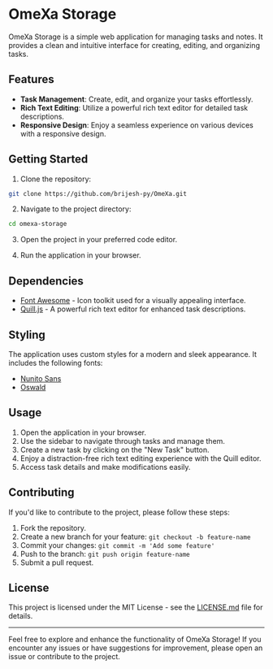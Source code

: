 # OmeXa Storage

OmeXa Storage is a simple web application for managing tasks and notes. It provides a clean and intuitive interface for creating, editing, and organizing tasks.

## Features

- **Task Management**: Create, edit, and organize your tasks effortlessly.
- **Rich Text Editing**: Utilize a powerful rich text editor for detailed task descriptions.
- **Responsive Design**: Enjoy a seamless experience on various devices with a responsive design.

## Getting Started

1. Clone the repository:

```bash
git clone https://github.com/brijesh-py/OmeXa.git
```

2. Navigate to the project directory:

```bash
cd omexa-storage
```

3. Open the project in your preferred code editor.

4. Run the application in your browser.

## Dependencies

- [Font Awesome](https://kit.fontawesome.com/c1766f874e.js) - Icon toolkit used for a visually appealing interface.
- [Quill.js](//cdn.quilljs.com/1.3.6/quill.js) - A powerful rich text editor for enhanced task descriptions.

## Styling

The application uses custom styles for a modern and sleek appearance. It includes the following fonts:

- [Nunito Sans](https://fonts.googleapis.com/css2?family=Nunito+Sans:opsz,wght@6..12,300&family=Oswald&display=swap)
- [Oswald](https://fonts.googleapis.com/css2?family=Nunito+Sans:opsz,wght@6..12,300&family=Oswald&display=swap)

## Usage

1. Open the application in your browser.
2. Use the sidebar to navigate through tasks and manage them.
3. Create a new task by clicking on the "New Task" button.
4. Enjoy a distraction-free rich text editing experience with the Quill editor.
5. Access task details and make modifications easily.

## Contributing

If you'd like to contribute to the project, please follow these steps:

1. Fork the repository.
2. Create a new branch for your feature: `git checkout -b feature-name`
3. Commit your changes: `git commit -m 'Add some feature'`
4. Push to the branch: `git push origin feature-name`
5. Submit a pull request.

## License

This project is licensed under the MIT License - see the [LICENSE.md](LICENSE.md) file for details.

---

Feel free to explore and enhance the functionality of OmeXa Storage! If you encounter any issues or have suggestions for improvement, please open an issue or contribute to the project.